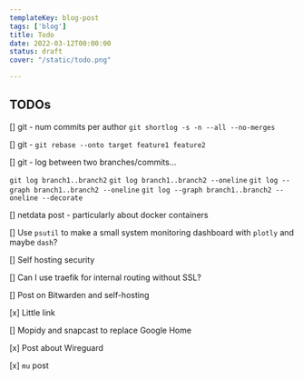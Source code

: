 ```yaml
---
templateKey: blog-post
tags: ['blog']
title: Todo
date: 2022-03-12T00:00:00
status: draft
cover: "/static/todo.png"

---
```


## TODOs

[] git - num commits per author `git shortlog -s -n --all --no-merges`

[] git - `git rebase --onto target feature1 feature2`

[] git - log between two branches/commits...

`git log branch1..branch2`
`git log branch1..branch2 --oneline`
`git log --graph branch1..branch2 --oneline`
`git log --graph branch1..branch2 --oneline --decorate`

[] netdata post - particularly about docker containers

[] Use `psutil` to make a small system monitoring dashboard with `plotly` and maybe `dash`?

[] Self hosting security

[] Can I use traefik for internal routing without SSL?

[] Post on Bitwarden and self-hosting

[x] Little link

[] Mopidy and snapcast to replace Google Home

[x] Post about Wireguard

[x] `mu` post
